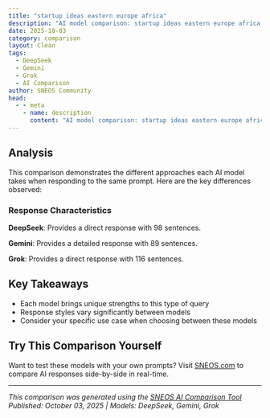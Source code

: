 ```yaml
---
title: "startup ideas eastern europe africa"
description: "AI model comparison: startup ideas eastern europe africa..."
date: 2025-10-03
category: comparison
layout: Clean
tags:
  - DeepSeek
  - Gemini
  - Grok
  - AI Comparison
author: SNEOS Community
head:
  - - meta
    - name: description
      content: "AI model comparison: startup ideas eastern europe africa..."
---
```


<ChatComparison
  title="startup ideas eastern europe africa"
  prompt="startup ideas eastern europe africa"
  :responses='{
    "DeepSeek": "Of course. This is a fantastic area to explore, as both Eastern Europe and Africa are regions with unique challenges, rapid growth, and significant untapped potential. The key to a successful startup idea here is to focus on **solving local problems with a business model that is adapted to the local context.**\n\nHere is a breakdown of startup ideas, categorized by theme and region, highlighting why they are promising.\n\n### Core Overarching Themes for Both Regions\n*   **Leapfrogging Technology:** Skipping legacy systems (e.g., landlines, brick-and-mortar banking) and going straight to modern solutions (e.g., mobile money, digital services).\n*   **Financial Inclusion:** Providing access to banking, credit, insurance, and investment for the unbanked and underbanked.\n*   **Supply Chain \u0026 Logistics:** Making the movement of goods more efficient, transparent, and affordable.\n*   **Digitalization of Government \u0026 Business:** Bringing SMEs and public services online.\n*   **Sustainable Solutions:** Addressing energy, waste, and agricultural challenges with tech.\n\n---\n\n### Startup Ideas for Eastern Europe\n\nEastern Europe has a highly educated, tech-savvy population at a lower cost than Western Europe, but it often suffers from bureaucracy, legacy systems, and regional inefficiencies.\n\n**1. Fintech \u0026 Financial Services**\n*   **Idea:** **Neo-bank for Freelancers and Remote Workers.** Eastern Europe is a hub for skilled freelancers (developers, designers) working for Western clients. A neo-bank could offer multi-currency accounts, simplified invoicing in EUR/USD, tax calculation tools, and easy access to credit.\n*   **Why it works:** Addresses the specific pain points of a growing, digitally-native workforce that traditional banks ignore.\n*   **Idea:** **Embedded Insurance for E-commerce.** Partner with e-commerce platforms to offer bite-sized, affordable insurance for products at the point of sale (e.g., phone screen insurance, extended warranty).\n*   **Why it works:** Insurance penetration is relatively low; this makes it accessible and contextual.\n\n**2. Business-to-Business (B2B) SaaS**\n*   **Idea:** **SaaS for Local Government Digitization.** A platform that helps small and medium-sized municipalities digitize services like permit applications, local tax payments, and public communication.\n*   **Why it works:** Fills a major gap in public service efficiency, funded by EU digitalization grants.\n*   **Idea:** **Supply Chain SaaS for Agri-Food.** A platform connecting local farmers in countries like Romania, Ukraine, or Poland with processors, distributors, and exporters. It could include logistics, quality tracking, and payment facilitation.\n*   **Why it works:** The agricultural sector is huge but fragmented and inefficient.\n\n**3. E-commerce \u0026 Logistics**\n*   **Idea:** **Hyper-local Last-Mile Delivery Network.** Create a decentralized network of couriers (using an app) to offer 1-2 hour delivery for local stores, pharmacies, and restaurants in tier-2 and tier-3 cities.\n*   **Why it works:** Major logistics companies are often slow in smaller cities. This empowers local businesses to compete with giants.\n*   **Idea:** **Re-commerce Platform for Electronics.** A trusted marketplace for refurbished and pre-owned smartphones, laptops, and gadgets, complete with quality certification and warranty.\n*   **Why it works:** High demand for quality tech at lower price points.\n\n---\n\n### Startup Ideas for Africa\n\nAfrica\u0027s startup scene is booming, largely driven by mobile-first solutions. The focus is on solving fundamental challenges related to infrastructure, finance, and commerce.\n\n**1. Fintech \u0026 Mobile Money Evolution**\n*   **Idea:** **SME Lending Platform using Alternative Data.** Use non-traditional data (e.g., mobile money transaction history, social media presence, utility payments) to provide credit scores and small loans to small businesses that lack formal credit histories.\n*   **Why it works:** Unlocks capital for the backbone of African economies.\n*   **Idea:** **Micro-Investment App.** An app that allows users to invest small, recurring amounts of money (e.g., $1) into a portfolio of local stocks, government bonds, or even specific projects (solar, agriculture).\n*   **Why it works:** Democratizes investing for a young, growing population starting to build wealth.\n\n**2. Agri-Tech**\n*   **Idea:** **Platform-as-a-Service for Smallholder Farmers.** A subscription service that provides farmers with data-driven advice via SMS/USSD (weather, soil health, pest alerts), access to premium inputs (seeds, fertilizer), and a direct marketplace to sell their produce.\n*   **Why it works:** Addresses the entire farmer value chain, increasing yields and income.\n*   **Idea:** **Solar-Powered Cold Storage as a Service.** Deploy modular, solar-powered cold storage units in rural farming communities. Farmers can rent space by the day to preserve their harvest and avoid post-harvest losses.\n*   **Why it works:** Solves a massive spoilage problem, increases farmer bargaining power.\n\n**3. EdTech \u0026 Future of Work**\n*   **Idea:** **Upskilling Platform for Blue-Collar Jobs.** An online/video-based platform that provides certified training for in-demand skills like solar panel installation, plumbing, EV repair, and digital marketing, with a direct job linkage.\n*   **Why it works:** Matches Africa\u0027s youth demographic dividend with the skills needed for its growing economies.\n*   **Idea:** **Adaptive Learning App for Primary Education.** A mobile app that uses AI to personalize literacy and numeracy lessons for children, working effectively even with low bandwidth.\n*   **Why it works:** Addresses educational inequality and classroom overcrowding.\n\n**4. HealthTech**\n*   **Idea:** **Telemedicine for Maternal \u0026 Child Health.** A subscription-based service that gives pregnant women and new mothers access to video consultations with midwives and doctors, medication delivery, and SMS reminders for appointments and vaccinations.\n*   **Why it works:** Directly tackles high maternal and infant mortality rates.\n*   **Idea:** **Diagnostic Kit Logistics Platform.** A platform that optimizes the collection and transport of medical lab samples (blood, urine) from remote clinics to central testing facilities, tracking the chain of custody.\n*   **Why it works:** Improves the speed and reliability of medical diagnoses in areas with poor infrastructure.\n\n---\n\n### Cross-Regional Ideas (Especially Powerful)\n\nThese ideas can be tailored to work in both regions, leveraging similar dynamics.\n\n*   **Developer Tooling for Emerging Markets:** Create APIs and SDKs that make it easy for developers to integrate local payment methods (e.g., mobile money in Africa, BLIK in Poland) into their apps.\n*   **Climate \u0026 Clean Tech:** Software for managing decentralized renewable energy grids (e.g., solar microgrids) or a platform for the circular economy, connecting waste collectors with recyclers.\n*   **\u0022Spotify for Local Content\u0022:** A subscription audio-streaming service focused exclusively on curating and promoting music, podcasts, and audiobooks in local languages.\n\n### Key Considerations Before Starting\n\n1.  **Understand the Regulatory Environment:** Bureaucracy can be a major hurdle. Navigate it carefully.\n2.  **Build for Mobile-First (Especially in Africa):** Your primary interface will be a smartphone, often with limited data.\n3.  **Local Partnerships are Crucial:** Partner with local businesses, NGOs, or government bodies to gain trust and distribution.\n4.  **Solve a Real, Painful Problem:** Don\u0027t import a Silicon Valley idea. Find a local friction and solve it brilliantly.\n5.  **Factor in the Payment Reality:** In Eastern Europe, card payments are common. In many African markets, mobile money is king. Your payment system must reflect this.\n\nThe potential in both Eastern Europe and Africa is immense for founders who are willing to dive deep into the local context, build with empathy, and execute with resilience.",
    "Gemini": "Okay, let\u0027s brainstorm some startup ideas focusing on Eastern Europe (EE) and Africa. I\u0027ll try to tailor them to address specific needs and leverage unique strengths of each region, while also considering potential overlaps and collaboration opportunities.\n\n**General Principles for Success in Both Regions:**\n\n*   **Localization is Key:** Understand local cultures, languages, regulations, and consumer behavior. Avoid simply copying Western models.\n*   **Mobile-First:**  Smartphone penetration is high in both regions.  Prioritize mobile-friendly solutions.\n*   **Affordability:**  Pricing should be accessible to the target market.\n*   **Community Focus:** Build trust and engagement through community involvement.\n*   **Sustainability:**  Consider environmentally friendly and socially responsible practices.\n*   **Partnerships:**  Collaborate with local businesses, NGOs, and government entities.\n\n**I. Eastern Europe (EE) - Strengths: Strong tech talent, developing economies, proximity to EU markets**\n\n**A. Fintech \u0026 E-commerce:**\n\n*   **Cross-Border Payment Solutions (EE -\u003E EU/Globally):**  Simplified and cheaper payment platforms for freelancers, small businesses, and individuals in EE to receive payments from international clients or send money abroad.  Focus on low fees, currency conversion, and regulatory compliance.\n    *   *EE Specific:* Target countries with large diaspora populations seeking to send remittances.\n*   **AI-Powered Personal Finance Management for SMEs:** An AI powered tool tailored to the unique needs of small and medium-sized enterprises in the region. It automates accounting, cash flow forecasting, and financial reporting, all while integrating with local banking systems and tax regulations. The system offers personalized recommendations to help SMEs optimize their financial performance, such as identifying cost-saving opportunities and managing invoices efficiently.\n    *   *EE Specific:* Address the challenges of limited access to affordable and user-friendly financial tools for SMEs in Eastern Europe.\n*   **Agricultural Lending Platform:**  Connecting farmers with lenders (including microfinance institutions and impact investors) using data-driven credit scoring based on crop yields, weather patterns, and market prices.\n    *   *EE Specific:* Focus on modernizing agriculture in EE, especially in countries with a strong agricultural sector.\n*   **E-commerce Platform for Local Artisans \u0026 Crafts:**  A curated marketplace featuring unique, handmade goods from EE artisans.  Focus on high-quality products, storytelling, and international shipping.\n    *   *EE Specific:* Capitalize on the rich artistic traditions and growing demand for authentic, handcrafted items.\n\n**B. EdTech \u0026 Skills Development:**\n\n*   **AI-Powered Language Learning App with Cultural Immersion:** An app that provides personalized language learning experiences with a focus on cultural immersion. It uses AI to tailor lessons to individual learning styles and proficiency levels, incorporating elements like local music, movies, and virtual tours of historical sites. The app also offers interactive conversations with AI-powered virtual tutors who mimic native speakers, providing real-time feedback and corrections.\n    *   *EE Specific:* Address the need for language skills to access global job markets and promote cultural exchange.\n*   **Cybersecurity Training Platform:** An interactive cybersecurity training platform that utilizes gamified learning and hands-on labs to equip individuals and organizations with the skills to defend against cyber threats. It covers a wide range of topics, from network security and data protection to incident response and ethical hacking, tailored to the specific cybersecurity challenges faced by businesses and government entities in Eastern Europe.\n    *   *EE Specific:* Target the growing demand for cybersecurity professionals as EE integrates further into the global digital economy.\n*   **Coding Bootcamps with Job Placement Guarantees:** Intensive coding programs focused on in-demand skills like web development, data science, and AI, with partnerships with local tech companies to ensure job placement after graduation.\n    *   *EE Specific:*  Address the skills gap in the tech sector and provide opportunities for young people to enter the industry.\n\n**C. HealthTech:**\n\n*   **Telemedicine Platform for Rural Areas:** Providing remote consultations, diagnostics, and prescription services to patients in underserved rural communities.\n    *   *EE Specific:* Address the disparities in access to healthcare between urban and rural areas in EE.\n*   **Mental Wellness App with Culturally Relevant Content:**  A mental health app offering resources, therapy options, and support groups tailored to the specific cultural and societal challenges faced by people in EE.\n    *   *EE Specific:*  Address the stigma surrounding mental health and provide accessible mental wellness resources.\n\n**D. GreenTech**\n\n*   **Smart Waste Management Solutions:** Implementing sensor-based waste collection and sorting systems to optimize waste disposal and recycling processes.\n    *   *EE Specific:* Address environmental concerns and promote sustainable practices in waste management.\n*   **Renewable Energy Marketplace:** Connecting homeowners with solar panel installers and financing options, streamlining the transition to renewable energy.\n    *   *EE Specific:* Encourage the adoption of renewable energy sources and reduce reliance on fossil fuels.\n\n**II. Africa - Strengths: Young population, rapid urbanization, mobile penetration, untapped potential**\n\n**A. AgriTech:**\n\n*   **Precision Farming Platform:** Using drone imagery, sensor data, and AI to provide farmers with insights on soil health, crop yields, and pest control, enabling them to optimize their farming practices.\n    *   *Africa Specific:* Improve agricultural productivity and food security in the face of climate change.\n*   **Mobile-Based Market for Agricultural Produce:**  Connecting farmers directly with buyers (restaurants, retailers, exporters) using a mobile platform, cutting out intermediaries and ensuring fair prices.\n    *   *Africa Specific:*  Empower smallholder farmers and improve their access to markets.\n*   **Cold Storage Solutions Powered by Renewable Energy:** Providing affordable and reliable cold storage facilities for farmers to preserve their produce, reducing post-harvest losses.\n    *   *Africa Specific:*  Address the significant problem of food spoilage due to lack of proper storage infrastructure.\n\n**B. FinTech:**\n\n*   **Micro-Insurance Platform:** Providing affordable and accessible insurance products (health, agriculture, life) to low-income individuals and small businesses.\n    *   *Africa Specific:*  Provide financial protection against risks and promote financial inclusion.\n*   **Remittance Platform with Blockchain Technology:** A decentralized platform for sending and receiving money across borders, reducing transaction fees and improving transparency.\n    *   *Africa Specific:* Address the high cost of remittances and facilitate cross-border trade.\n*   **Mobile Savings and Investment App:** Encouraging savings and investments among young people through a user-friendly mobile app with educational resources and access to investment opportunities.\n    *   *Africa Specific:* Foster a culture of saving and investment among the growing youth population.\n\n**C. EdTech:**\n\n*   **Low-Cost Online Education Platform:** Providing access to quality online courses and educational resources to students in underserved communities.\n    *   *Africa Specific:*  Overcome barriers to education and improve access to learning opportunities.\n*   **Skills Training Platform for Informal Sector Workers:** Offering vocational training and skills development programs to workers in the informal sector (e.g., artisans, mechanics, traders) to improve their employability and income.\n    *   *Africa Specific:*  Support the informal economy and provide opportunities for skills upgrading.\n\n**D. HealthTech:**\n\n*   **Telemedicine Platform for Primary Care:**  Providing remote consultations, diagnostics, and prescription services to patients in remote areas, leveraging mobile technology.\n    *   *Africa Specific:*  Improve access to healthcare and address the shortage of healthcare professionals.\n*   **Mobile Health App for Maternal and Child Health:**  Providing pregnant women and new mothers with information, reminders, and support throughout their pregnancy and postpartum period.\n    *   *Africa Specific:*  Reduce maternal and infant mortality rates and improve health outcomes.\n\n**E. Renewable Energy \u0026 Cleantech:**\n\n*   **Pay-As-You-Go Solar Home Systems:** Providing affordable and reliable solar power to households in off-grid areas through a pay-as-you-go model.\n    *   *Africa Specific:* Address the energy access gap and provide clean energy solutions.\n*   **Water Purification Systems:** Developing affordable and effective water purification systems for communities with limited access to clean water.\n    *   *Africa Specific:* Improve access to safe drinking water and reduce waterborne diseases.\n\n**III. Collaboration Opportunities (EE \u0026 Africa):**\n\n*   **Tech Talent Outsourcing:** EE tech companies can provide outsourcing services to African businesses, leveraging their skilled workforce and competitive rates.\n*   **Joint Ventures in Fintech:** EE fintech companies can partner with African fintech startups to expand their reach and develop innovative solutions for the African market.\n*   **Knowledge Sharing and Mentorship:** EE entrepreneurs and experts can mentor and advise African startups, sharing their experiences and insights.\n*   **Investment Partnerships:** EE investors can invest in promising African startups, providing them with capital and expertise to scale their businesses.\n\n**Important Considerations Before Starting:**\n\n*   **Market Research:**  Thoroughly research the target market, including customer needs, competition, and regulatory environment.\n*   **Team:**  Build a strong and diverse team with relevant skills and experience.\n*   **Funding:**  Secure adequate funding through venture capital, angel investors, grants, or bootstrapping.\n*   **Regulatory Compliance:**  Understand and comply with all applicable regulations and laws.\n*   **Adaptability:**  Be prepared to adapt your business model and strategy as needed based on market feedback and changing conditions.\n\nThis list is just a starting point.  The key is to identify specific problems and develop innovative solutions that address the unique needs and opportunities in Eastern Europe and Africa. Good luck!\n",
    "Grok": "Here are some innovative startup ideas tailored to the unique opportunities and challenges in Eastern Europe and Africa. These ideas consider the diverse economic landscapes, cultural contexts, and emerging trends in technology, agriculture, and social impact in these regions.\n\n---\n\n### Startup Ideas for Eastern Europe\nEastern Europe (countries like Poland, Ukraine, Romania, Hungary, etc.) is a region with a growing tech ecosystem, a highly skilled workforce, and increasing foreign investment. However, it also faces challenges like economic disparities, aging populations, and geopolitical tensions.\n\n1. **AgriTech for Small Farmers**\n   - **Problem**: Many Eastern European countries have a significant rural population with fragmented, small-scale farming operations that lack access to modern tools and markets.\n   - **Solution**: Develop a platform or app that connects small farmers to buyers, provides affordable access to drones or IoT devices for precision farming, and offers microloans or insurance for agricultural needs.\n   - **Why Eastern Europe?**: Countries like Ukraine and Romania are major agricultural exporters, but small farmers often struggle with inefficiencies and lack of resources.\n\n2. **Digital Remittance and Cross-Border Payments Platform**\n   - **Problem**: A large number of Eastern Europeans work abroad (e.g., in Western Europe) and send money home, but remittance fees are often high, and processes are slow.\n   - **Solution**: Create a blockchain-based or fintech platform for low-cost, fast cross-border payments tailored to Eastern European migrant workers and their families.\n   - **Why Eastern Europe?**: High levels of labor migration (e.g., from Ukraine, Moldova, or Romania) create a strong demand for affordable financial services.\n\n3. **EdTech for Upskilling and Remote Work**\n   - **Problem**: While Eastern Europe has a well-educated population, many lack specialized skills for high-demand remote jobs in tech and creative industries.\n   - **Solution**: Build an online learning platform focused on teaching skills like software development, digital marketing, and graphic design, with a focus on certifications and job placement in global markets.\n   - **Why Eastern Europe?**: The region has a strong IT talent pool (e.g., Ukraine, Belarus) and growing demand for remote work opportunities due to economic challenges locally.\n\n4. **Renewable Energy Micro-Grids**\n   - **Problem**: Rural areas in Eastern Europe often face unreliable energy access or outdated infrastructure.\n   - **Solution**: Offer affordable, small-scale solar or wind energy solutions for rural households and businesses, combined with financing models like pay-as-you-go.\n   - **Why Eastern Europe?**: Countries like Bulgaria and Romania have untapped potential for renewable energy, and EU funding often supports green initiatives.\n\n5. **E-Commerce Logistics Optimization**\n   - **Problem**: The rapid growth of e-commerce in Eastern Europe is constrained by underdeveloped logistics and last-mile delivery in rural areas.\n   - **Solution**: Develop a logistics platform that uses AI to optimize delivery routes, partners with local businesses for drop-off points, or uses drones for remote areas.\n   - **Why Eastern Europe?**: High e-commerce growth (e.g., Poland\u2019s market) and increasing consumer demand for fast, reliable delivery.\n\n---\n\n### Startup Ideas for Africa\nAfrica is a continent with immense diversity, a young and growing population, rapid urbanization, and increasing mobile penetration. Challenges include infrastructure gaps, access to finance, and unemployment, but these also present unique opportunities for innovation.\n\n1. **Mobile-Based Agricultural Marketplaces**\n   - **Problem**: Many African farmers lack access to fair markets, pricing information, and buyers for their produce, leading to food waste and low incomes.\n   - **Solution**: Create a mobile app that connects farmers directly with buyers (e.g., retailers, exporters) and provides real-time price data, weather forecasts, and farming tips.\n   - **Why Africa?**: Agriculture employs a significant portion of the population (e.g., in Kenya, Nigeria, Ethiopia), and mobile phone usage is widespread even in rural areas.\n\n2. **Affordable EdTech for Rural and Urban Youth**\n   - **Problem**: Access to quality education is limited, especially in rural areas, and many African countries struggle with high youth unemployment.\n   - **Solution**: Develop an offline-first or low-bandwidth learning app that provides vocational training, language skills, and entrepreneurship education to youth, with a focus on employability.\n   - **Why Africa?**: A young demographic (median age ~19) and increasing mobile penetration (e.g., in Ghana, South Africa) make digital education scalable.\n\n3. **Micro-Mobility Solutions for Urban Congestion**\n   - **Problem**: Rapid urbanization in African cities leads to traffic congestion and a lack of affordable, efficient public transport.\n   - **Solution**: Launch an e-scooter or e-bike sharing startup with a pay-per-ride model, tailored for short commutes in crowded cities, powered by renewable energy charging stations.\n   - **Why Africa?**: Cities like Lagos (Nigeria), Nairobi (Kenya), and Addis Ababa (Ethiopia) face severe traffic issues, and there\u2019s a growing interest in sustainable transport solutions.\n\n4. **Healthcare Access Via Telemedicine**\n   - **Problem**: Many Africans, especially in rural areas, lack access to doctors and medical facilities, and healthcare infrastructure is often underfunded.\n   - **Solution**: Build a telemedicine platform that connects patients to doctors via mobile phones, offers AI-driven symptom checkers, and partners with local pharmacies for medicine delivery.\n   - **Why Africa?**: High mobile phone adoption (e.g., over 80% penetration in some countries) and initiatives like Rwanda\u2019s drone-delivered medical supplies show demand for health tech.\n\n5. **FinTech for Financial Inclusion**\n   - **Problem**: A significant portion of Africans are unbanked or underbanked, lacking access to loans, savings, or insurance.\n   - **Solution**: Develop a mobile-first financial platform that offers micro-savings, micro-loans, and insurance products tailored to low-income individuals and small businesses, using alternative credit scoring (e.g., mobile usage data).\n   - **Why Africa?**: Success of platforms like M-Pesa in Kenya demonstrates the huge potential for mobile money and fintech solutions across the continent.\n\n---\n\n### Cross-Regional Opportunities (Eastern Europe \u0026 Africa)\nGiven the shared challenges of economic development, digital divide, and the need for sustainable solutions, some startup ideas can bridge both regions for greater impact.\n\n1. **Tech Outsourcing Hub Connecting Eastern Europe and Africa**\n   - **Problem**: Eastern Europe has a strong tech talent pool, while African businesses and startups often need affordable tech solutions.\n   - **Solution**: Create a platform that connects Eastern European developers, designers, and IT specialists with African startups and SMEs for outsourcing or remote collaboration.\n   - **Why Both Regions?**: Eastern Europe offers cost-competitive, highly skilled labor (e.g., Ukraine\u2019s IT sector), while Africa has a growing demand for tech services as startups scale (e.g., Nigeria\u2019s tech ecosystem).\n\n2. **Sustainable Agri-Export Partnerships**\n   - **Problem**: African farmers struggle with export logistics, while Eastern Europe is a gateway to European markets with high demand for organic or exotic produce.\n   - **Solution**: Develop a startup that facilitates trade partnerships, handles logistics, and ensures compliance with EU standards for African agricultural exports via Eastern European hubs.\n   - **Why Both Regions?**: Africa has abundant agricultural potential (e.g., Ghana\u2019s cocoa, Kenya\u2019s tea), and Eastern Europe provides proximity to EU markets with established trade infrastructure (e.g., Poland, Romania).\n\n3. **Off-Grid Renewable Energy Solutions**\n   - **Problem**: Both regions have rural areas with unreliable electricity access, hindering economic growth.\n   - **Solution**: Partner with Eastern European tech firms to design affordable solar kits or micro-grids and deploy them in African markets using local distribution networks and micro-financing.\n   - **Why Both Regions?**: Eastern Europe has expertise in renewable tech innovation, while Africa has a massive need for off-grid solutions (e.g., over 600 million without electricity).\n\n---\n\n### Tips for Launching Startups in These Regions\n- **Eastern Europe**:\n  - Leverage EU funding and programs for innovation (e.g., Horizon Europe).\n  - Focus on scalability to Western European markets.\n  - Build partnerships with local universities for talent and R\u0026D.\n- **Africa**:\n  - Prioritize mobile-first solutions due to high smartphone penetration.\n  - Partner with local communities and governments for trust and scalability.\n  - Explore impact investing or grants from organizations like the African Development Bank.\n- **Both Regions**:\n  - Focus on solving real, localized problems with low-cost, scalable solutions.\n  - Address language and cultural barriers by hiring local teams or advisors.\n  - Consider political and economic risks (e.g., currency fluctuations, regulatory changes).\n\nWhat specific idea interests you the most, or do you have a particular country or sector in mind? I\u2019d be happy to dive deeper into a specific concept or region!"
  }'
  published-date="20:06"
/>

## Analysis

This comparison demonstrates the different approaches each AI model takes when responding to the same prompt. Here are the key differences observed:

### Response Characteristics

**DeepSeek**: Provides a direct response with 98 sentences. 

**Gemini**: Provides a detailed response with 89 sentences. 

**Grok**: Provides a direct response with 116 sentences. 

## Key Takeaways

- Each model brings unique strengths to this type of query
- Response styles vary significantly between models
- Consider your specific use case when choosing between these models

## Try This Comparison Yourself

Want to test these models with your own prompts? Visit [SNEOS.com](https://sneos.com) to compare AI responses side-by-side in real-time.

---

*This comparison was generated using the [SNEOS AI Comparison Tool](https://sneos.com)*
*Published: October 03, 2025 | Models: DeepSeek, Gemini, Grok*
